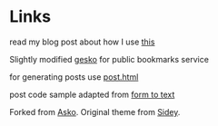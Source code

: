# Links
read my blog post about how I use [this](https://umtksa.github.io/my-public-bookmarks-service)

Slightly modified [gesko](https://github.com/P0WEX/Gesko) for public bookmarks service

for generating posts use [post.html](https://umtksa.github.io/links/post)

post code sample adapted from [form to text](https://www.simongriffee.com/notebook/form-to-txt/)


Forked from [Asko](https://github.com/manuelmazzuola/asko).
Original theme from [Sidey](https://github.com/ronv/sidey).
